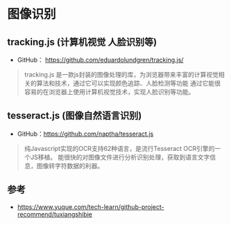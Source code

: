 # 图像识别

## tracking.js (计算机视觉 人脸识别等)
- GitHub： https://github.com/eduardolundgren/tracking.js/

>tracking.js 是一款js封装的图像处理的库，为浏览器带来丰富的计算视觉相关的算法和技术，通过它可以实现颜色追踪、人脸检测等功能
通过它能很容易的在浏览器上使用计算机视觉技术，实现人脸识别等功能。

## tesseract.js (图像自然语言识别)
- GitHub：https://github.com/naptha/tesseract.js

>纯Javascript实现的OCR支持62种语言，是流行Tesseract OCR引擎的一个JS移植。
能很快的对图像文件进行分析识别处理，获取到语言文字信息，图像转字符数据的利器。



## 参考
- https://www.yuque.com/tech-learn/github-project-recommend/tuxiangshibie
